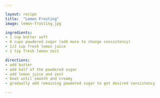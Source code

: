 ```yaml
---

layout: recipe
title:  "Lemon Frosting"
image: lemon-frosting.jpg

ingredients:
- 1 cup butter soft
- 6 cups powdered sugar (add more to change consistency)
- 1/2 cup fresh lemon juice
- 1 tsp fresh lemon zest

directions:
- add butter
- add half of the powdered sugar
- add lemon juice and zest
- beat until smooth and creamy
- gradually add remaining powdered sugar to get desired consistency

---
```

